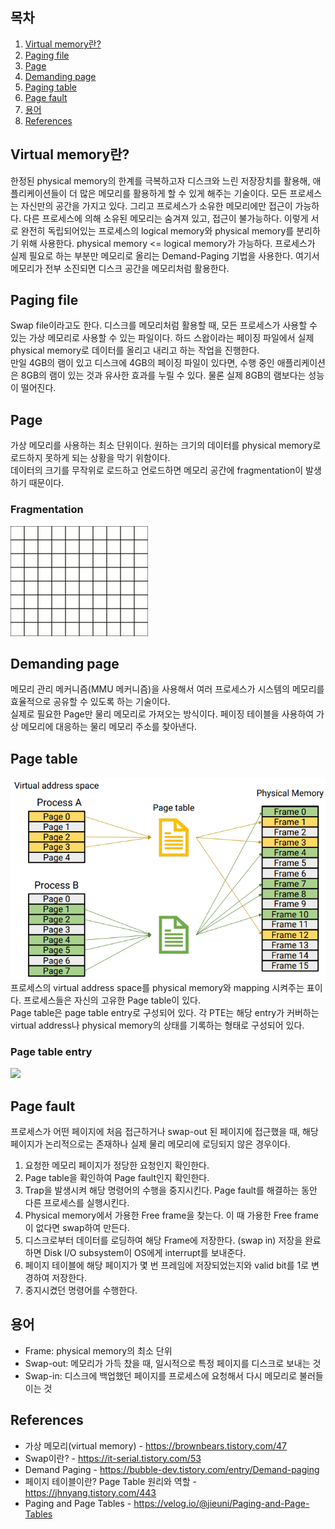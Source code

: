 ## 목차

1. [Virtual memory란?](#virtual-memory란)
2. [Paging file](#paging-file)
3. [Page](#page)
4. [Demanding page](#demanding-page)
5. [Paging table](#paging-table)
6. [Page fault](#page-fault)
7. [용어](#용어)
8. [References](#references)

## Virtual memory란?
한정된 physical memory의 한계를 극복하고자 디스크와 느린 저장장치를 활용해, 애플리케이션들이 더 많은 메모리를 활용하게 할 수 있게 해주는 기술이다. 모든 프로세스는 자신만의 공간을 가지고 있다. 그리고 프로세스가 소유한 메모리에만 접근이 가능하다. 다른 프로세스에 의해 소유된 메모리는 숨겨져 있고, 접근이 불가능하다. 이렇게 서로 완전히 독립되어있는 프로세스의 logical memory와 physical memory를 분리하기 위해 사용한다. physical memory <= logical memory가 가능하다. 프로세스가 실제 필요로 하는 부분만 메모리로 올리는 Demand-Paging 기법을 사용한다. 여기서 메모리가 전부 소진되면 디스크 공간을 메모리처럼 활용한다. 

## Paging file
Swap file이라고도 한다. 디스크를 메모리처럼 활용할 때, 모든 프로세스가 사용할 수 있는 가상 메모리로 사용할 수 있는 파일이다. 하드 스왑이라는 페이징 파일에서 실제 physical memory로 데이터를 올리고 내리고 하는 작업을 진행한다. \
만일 4GB의 램이 있고 디스크에 4GB의 페이징 파일이 있다면, 수행 중인 애플리케이션은 8GB의 램이 있는 것과 유사한 효과를 누릴 수 있다. 물론 실제 8GB의 램보다는 성능이 떨어진다. 

## Page
가상 메모리를 사용하는 최소 단위이다. 원하는 크기의 데이터를 physical memory로 로드하지 못하게 되는 상황을 막기 위함이다. \
데이터의 크기를 무작위로 로드하고 언로드하면 메모리 공간에 fragmentation이 발생하기 때문이다.

### Fragmentation
![](../image/virtual_memory/FragmentationDefragmentation.gif)

## Demanding page
메모리 관리 메커니즘(MMU 메커니즘)을 사용해서 여러 프로세스가 시스템의 메모리를 효율적으로 공유할 수 있도록 하는 기술이다. \
실제로 필요한 Page만 물리 메모리로 가져오는 방식이다. 페이징 테이블을 사용하여 가상 메모리에 대응하는 물리 메모리 주소를 찾아낸다. 

## Page table
![](../image/virtual_memory/page_table.png)
프로세스의 virtual address space를 physical memory와 mapping 시켜주는 표이다. 프로세스들은 자신의 고유한 Page table이 있다. \
Page table은 page table entry로 구성되어 있다. 각 PTE는 해당 entry가 커버하는 virtual address나 physical memory의 상태를 기록하는 형태로 구성되어 있다. 

### Page table entry
![](../image/virtual_memory/page_table_entrys.png)

## Page fault
프로세스가 어떤 페이지에 처음 접근하거나 swap-out 된 페이지에 접근했을 때, 해당 페이지가 논리적으로는 존재하나 실제 물리 메모리에 로딩되지 않은 경우이다. 
1. 요청한 메모리 페이지가 정당한 요청인지 확인한다.
2. Page table을 확인하여 Page fault인지 확인한다.
3. Trap을 발생시켜 해당 명령어의 수행을 중지시킨다. Page fault를 해결하는 동안 다른 프로세스를 실행시킨다.
4. Physical memory에서 가용한 Free frame을 찾는다. 이 때 가용한 Free frame이 없다면 swap하여 만든다.
5. 디스크로부터 데이터를 로딩하여 해당 Frame에 저장한다. (swap in) 저장을 완료하면 Disk I/O subsystem이 OS에게 interrupt를 보내준다.
6. 페이지 테이블에 해당 페이지가 몇 번 프레임에 저장되었는지와 valid bit를 1로 변경하여 저장한다.
7. 중지시켰던 명령어를 수행한다.

## 용어
* Frame: physical memory의 최소 단위
* Swap-out: 메모리가 가득 찼을 때, 일시적으로 특정 페이지를 디스크로 보내는 것
* Swap-in: 디스크에 백업했던 페이지를 프로세스에 요청해서 다시 메모리로 불러들이는 것


## References
* 가상 메모리(virtual memory) - https://brownbears.tistory.com/47
* Swap이란? - https://it-serial.tistory.com/53
* Demand Paging - https://bubble-dev.tistory.com/entry/Demand-paging
* 페이지 테이블이란? Page Table 원리와 역할 - https://jhnyang.tistory.com/443
* Paging and Page Tables - https://velog.io/@jieuni/Paging-and-Page-Tables
